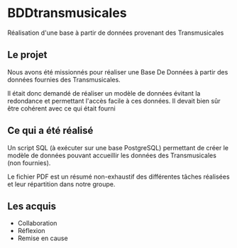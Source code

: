 # BDDtransmusicales
Réalisation d'une base à partir de données provenant des Transmusicales

## Le projet
Nous avons été missionnés pour réaliser une Base De Données à partir des données fournies des Transmusicales.

Il était donc demandé de réaliser un modèle de données évitant la redondance et permettant l'accès facile à ces données. Il devait bien sûr être cohérent avec ce qui était fourni

## Ce qui a été réalisé
Un script SQL (à exécuter sur une base PostgreSQL) permettant de créer le modèle de données pouvant accueillir les données des Transmusicales (non fournies).

Le fichier PDF est un résumé non-exhaustif des différentes tâches réalisées et leur répartition dans notre groupe.

## Les acquis
- Collaboration
- Réflexion
- Remise en cause
